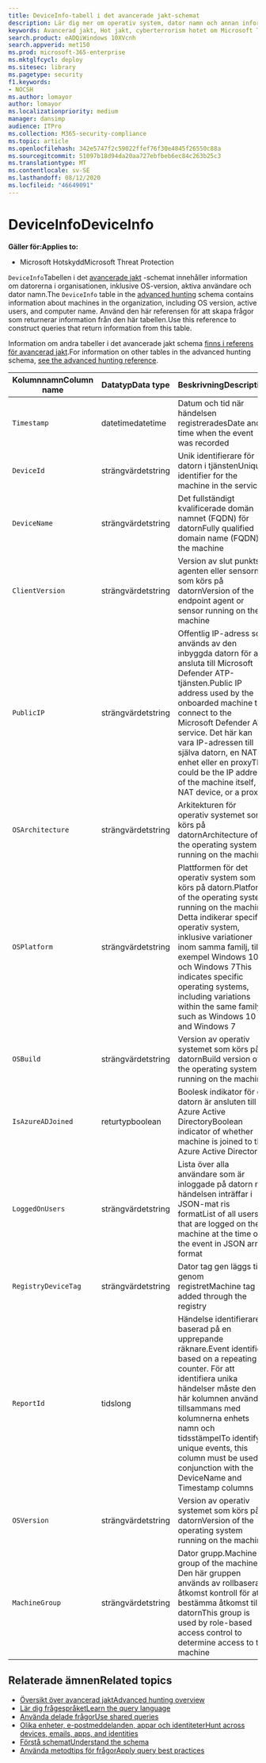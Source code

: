 ```yaml
---
title: DeviceInfo-tabell i det avancerade jakt-schemat
description: Lär dig mer om operativ system, dator namn och annan information om datorn i DeviceInfo-tabellen för Advanced jakt-schemat
keywords: Avancerad jakt, Hot jakt, cyberterrorism hotet om Microsoft Threat Protection, Microsoft 365, MTP, m365, sökning, frågor, telemetri, schema referens, kusto, tabell, kolumn, datatyp, beskrivning, machineinfo, DeviceInfo, enhet, maskin, OS, plattform, användare
search.product: eADQiWindows 10XVcnh
search.appverid: met150
ms.prod: microsoft-365-enterprise
ms.mktglfcycl: deploy
ms.sitesec: library
ms.pagetype: security
f1.keywords:
- NOCSH
ms.author: lomayor
author: lomayor
ms.localizationpriority: medium
manager: dansimp
audience: ITPro
ms.collection: M365-security-compliance
ms.topic: article
ms.openlocfilehash: 342e5747f2c59022ffef76f30e4845f26550c88a
ms.sourcegitcommit: 51097b18d94da20aa727ebfbeb6ec84c263b25c3
ms.translationtype: MT
ms.contentlocale: sv-SE
ms.lasthandoff: 08/12/2020
ms.locfileid: "46649091"
---
```

# <a name="deviceinfo"></a><span data-ttu-id="e5fd8-104">DeviceInfo</span><span class="sxs-lookup"><span data-stu-id="e5fd8-104">DeviceInfo</span></span>

<span data-ttu-id="e5fd8-105">**Gäller för:**</span><span class="sxs-lookup"><span data-stu-id="e5fd8-105">**Applies to:**</span></span>
- <span data-ttu-id="e5fd8-106">Microsoft Hotskydd</span><span class="sxs-lookup"><span data-stu-id="e5fd8-106">Microsoft Threat Protection</span></span>



<span data-ttu-id="e5fd8-107">`DeviceInfo`Tabellen i det [avancerade jakt](advanced-hunting-overview.md) -schemat innehåller information om datorerna i organisationen, inklusive OS-version, aktiva användare och dator namn.</span><span class="sxs-lookup"><span data-stu-id="e5fd8-107">The `DeviceInfo` table in the [advanced hunting](advanced-hunting-overview.md) schema contains information about machines in the organization, including OS version, active users, and computer name.</span></span> <span data-ttu-id="e5fd8-108">Använd den här referensen för att skapa frågor som returnerar information från den här tabellen.</span><span class="sxs-lookup"><span data-stu-id="e5fd8-108">Use this reference to construct queries that return information from this table.</span></span>

<span data-ttu-id="e5fd8-109">Information om andra tabeller i det avancerade jakt schema [finns i referens för avancerad jakt](advanced-hunting-schema-tables.md).</span><span class="sxs-lookup"><span data-stu-id="e5fd8-109">For information on other tables in the advanced hunting schema, [see the advanced hunting reference](advanced-hunting-schema-tables.md).</span></span>

| <span data-ttu-id="e5fd8-110">Kolumnnamn</span><span class="sxs-lookup"><span data-stu-id="e5fd8-110">Column name</span></span> | <span data-ttu-id="e5fd8-111">Datatyp</span><span class="sxs-lookup"><span data-stu-id="e5fd8-111">Data type</span></span> | <span data-ttu-id="e5fd8-112">Beskrivning</span><span class="sxs-lookup"><span data-stu-id="e5fd8-112">Description</span></span> |
|-------------|-----------|-------------|
| `Timestamp` | <span data-ttu-id="e5fd8-113">datetime</span><span class="sxs-lookup"><span data-stu-id="e5fd8-113">datetime</span></span> | <span data-ttu-id="e5fd8-114">Datum och tid när händelsen registrerades</span><span class="sxs-lookup"><span data-stu-id="e5fd8-114">Date and time when the event was recorded</span></span> |
| `DeviceId` | <span data-ttu-id="e5fd8-115">strängvärdet</span><span class="sxs-lookup"><span data-stu-id="e5fd8-115">string</span></span> | <span data-ttu-id="e5fd8-116">Unik identifierare för datorn i tjänsten</span><span class="sxs-lookup"><span data-stu-id="e5fd8-116">Unique identifier for the machine in the service</span></span> |
| `DeviceName` | <span data-ttu-id="e5fd8-117">strängvärdet</span><span class="sxs-lookup"><span data-stu-id="e5fd8-117">string</span></span> | <span data-ttu-id="e5fd8-118">Det fullständigt kvalificerade domän namnet (FQDN) för datorn</span><span class="sxs-lookup"><span data-stu-id="e5fd8-118">Fully qualified domain name (FQDN) of the machine</span></span> |
| `ClientVersion` | <span data-ttu-id="e5fd8-119">strängvärdet</span><span class="sxs-lookup"><span data-stu-id="e5fd8-119">string</span></span> | <span data-ttu-id="e5fd8-120">Version av slut punkts agenten eller sensorn som körs på datorn</span><span class="sxs-lookup"><span data-stu-id="e5fd8-120">Version of the endpoint agent or sensor running on the machine</span></span> |
| `PublicIP` | <span data-ttu-id="e5fd8-121">strängvärdet</span><span class="sxs-lookup"><span data-stu-id="e5fd8-121">string</span></span> | <span data-ttu-id="e5fd8-122">Offentlig IP-adress som används av den inbyggda datorn för att ansluta till Microsoft Defender ATP-tjänsten.</span><span class="sxs-lookup"><span data-stu-id="e5fd8-122">Public IP address used by the onboarded machine to connect to the Microsoft Defender ATP service.</span></span> <span data-ttu-id="e5fd8-123">Det här kan vara IP-adressen till själva datorn, en NAT-enhet eller en proxy</span><span class="sxs-lookup"><span data-stu-id="e5fd8-123">This could be the IP address of the machine itself, a NAT device, or a proxy</span></span> |
| `OSArchitecture` | <span data-ttu-id="e5fd8-124">strängvärdet</span><span class="sxs-lookup"><span data-stu-id="e5fd8-124">string</span></span> | <span data-ttu-id="e5fd8-125">Arkitekturen för operativ systemet som körs på datorn</span><span class="sxs-lookup"><span data-stu-id="e5fd8-125">Architecture of the operating system running on the machine</span></span> |
| `OSPlatform` | <span data-ttu-id="e5fd8-126">strängvärdet</span><span class="sxs-lookup"><span data-stu-id="e5fd8-126">string</span></span> | <span data-ttu-id="e5fd8-127">Plattformen för det operativ system som körs på datorn.</span><span class="sxs-lookup"><span data-stu-id="e5fd8-127">Platform of the operating system running on the machine.</span></span> <span data-ttu-id="e5fd8-128">Detta indikerar specifika operativ system, inklusive variationer inom samma familj, till exempel Windows 10 och Windows 7</span><span class="sxs-lookup"><span data-stu-id="e5fd8-128">This indicates specific operating systems, including variations within the same family, such as Windows 10 and Windows 7</span></span> |
| `OSBuild` | <span data-ttu-id="e5fd8-129">strängvärdet</span><span class="sxs-lookup"><span data-stu-id="e5fd8-129">string</span></span> | <span data-ttu-id="e5fd8-130">Version av operativ systemet som körs på datorn</span><span class="sxs-lookup"><span data-stu-id="e5fd8-130">Build version of the operating system running on the machine</span></span> |
| `IsAzureADJoined` | <span data-ttu-id="e5fd8-131">returtyp</span><span class="sxs-lookup"><span data-stu-id="e5fd8-131">boolean</span></span> | <span data-ttu-id="e5fd8-132">Boolesk indikator för om datorn är ansluten till Azure Active Directory</span><span class="sxs-lookup"><span data-stu-id="e5fd8-132">Boolean indicator of whether machine is joined to the Azure Active Directory</span></span> |
| `LoggedOnUsers` | <span data-ttu-id="e5fd8-133">strängvärdet</span><span class="sxs-lookup"><span data-stu-id="e5fd8-133">string</span></span> | <span data-ttu-id="e5fd8-134">Lista över alla användare som är inloggade på datorn när händelsen inträffar i JSON-mat ris format</span><span class="sxs-lookup"><span data-stu-id="e5fd8-134">List of all users that are logged on the machine at the time of the event in JSON array format</span></span> |
| `RegistryDeviceTag` | <span data-ttu-id="e5fd8-135">strängvärdet</span><span class="sxs-lookup"><span data-stu-id="e5fd8-135">string</span></span> | <span data-ttu-id="e5fd8-136">Dator tag gen läggs till genom registret</span><span class="sxs-lookup"><span data-stu-id="e5fd8-136">Machine tag added through the registry</span></span> |
| `ReportId` | <span data-ttu-id="e5fd8-137">tids</span><span class="sxs-lookup"><span data-stu-id="e5fd8-137">long</span></span> | <span data-ttu-id="e5fd8-138">Händelse identifierare baserad på en upprepande räknare.</span><span class="sxs-lookup"><span data-stu-id="e5fd8-138">Event identifier based on a repeating counter.</span></span> <span data-ttu-id="e5fd8-139">För att identifiera unika händelser måste den här kolumnen användas tillsammans med kolumnerna enhets namn och tidsstämpel</span><span class="sxs-lookup"><span data-stu-id="e5fd8-139">To identify unique events, this column must be used in conjunction with the DeviceName and Timestamp columns</span></span> |
| `OSVersion` | <span data-ttu-id="e5fd8-140">strängvärdet</span><span class="sxs-lookup"><span data-stu-id="e5fd8-140">string</span></span> | <span data-ttu-id="e5fd8-141">Version av operativ systemet som körs på datorn</span><span class="sxs-lookup"><span data-stu-id="e5fd8-141">Version of the operating system running on the machine</span></span> |
| `MachineGroup` | <span data-ttu-id="e5fd8-142">strängvärdet</span><span class="sxs-lookup"><span data-stu-id="e5fd8-142">string</span></span> | <span data-ttu-id="e5fd8-143">Dator grupp.</span><span class="sxs-lookup"><span data-stu-id="e5fd8-143">Machine group of the machine.</span></span> <span data-ttu-id="e5fd8-144">Den här gruppen används av rollbaserad åtkomst kontroll för att bestämma åtkomst till datorn</span><span class="sxs-lookup"><span data-stu-id="e5fd8-144">This group is used by role-based access control to determine access to the machine</span></span> |

## <a name="related-topics"></a><span data-ttu-id="e5fd8-145">Relaterade ämnen</span><span class="sxs-lookup"><span data-stu-id="e5fd8-145">Related topics</span></span>
- [<span data-ttu-id="e5fd8-146">Översikt över avancerad jakt</span><span class="sxs-lookup"><span data-stu-id="e5fd8-146">Advanced hunting overview</span></span>](advanced-hunting-overview.md)
- [<span data-ttu-id="e5fd8-147">Lär dig frågespråket</span><span class="sxs-lookup"><span data-stu-id="e5fd8-147">Learn the query language</span></span>](advanced-hunting-query-language.md)
- [<span data-ttu-id="e5fd8-148">Använda delade frågor</span><span class="sxs-lookup"><span data-stu-id="e5fd8-148">Use shared queries</span></span>](advanced-hunting-shared-queries.md)
- [<span data-ttu-id="e5fd8-149">Olika enheter, e-postmeddelanden, appar och identiteter</span><span class="sxs-lookup"><span data-stu-id="e5fd8-149">Hunt across devices, emails, apps, and identities</span></span>](advanced-hunting-query-emails-devices.md)
- [<span data-ttu-id="e5fd8-150">Förstå schemat</span><span class="sxs-lookup"><span data-stu-id="e5fd8-150">Understand the schema</span></span>](advanced-hunting-schema-tables.md)
- [<span data-ttu-id="e5fd8-151">Använda metodtips för frågor</span><span class="sxs-lookup"><span data-stu-id="e5fd8-151">Apply query best practices</span></span>](advanced-hunting-best-practices.md)
